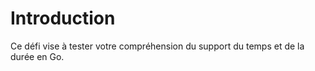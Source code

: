 # Introduction

Ce défi vise à tester votre compréhension du support du temps et de la durée en Go.
